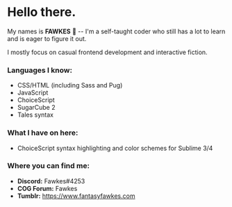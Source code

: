 # Hello there.
My names is **FAWKES** 🦊 -- I'm a self-taught coder who still has a lot to learn and is eager to figure it out.

I mostly focus on casual frontend development and interactive fiction.

### Languages I know:
- CSS/HTML (including Sass and Pug)
- JavaScript
- ChoiceScript
- SugarCube 2
- Tales syntax

### What I have on here:
- ChoiceScript syntax highlighting and color schemes for Sublime 3/4

### Where you can find me:
- **Discord:** Fawkes#4253
- **COG Forum:** Fawkes
- **Tumblr:** https://www.fantasyfawkes.com
